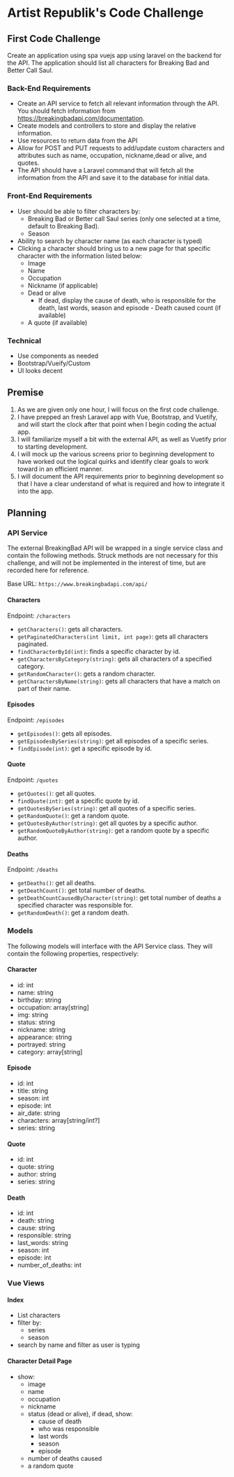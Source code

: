 # Artist Republik's Code Challenge

## First Code Challenge
Create an application using spa vuejs app using laravel on the backend for the
    API. The application should list all characters for Breaking Bad and Better
    Call Saul.

### Back-End Requirements
- Create an API service to fetch all relevant information through the API. You
    should fetch information from https://breakingbadapi.com/documentation​.
- Create models and controllers to store and display the relative information.
- Use resources to return data from the API
- Allow for POST and PUT requests to add/update custom characters and attributes
    such as name, occupation, nickname,dead or alive, and quotes.
- The API should have a Laravel command that will fetch all the information from
    the API and save it to the database for initial data.

### Front-End Requirements
- User should be able to filter characters by:
    - Breaking Bad or Better call Saul series (only one selected at a time,
        default to Breaking Bad).
    - Season
- Ability to search by character name (as each character is typed)
- Clicking a character should bring us to a new page for that specific character
    with the information listed below:
    - Image
    - Name
    - Occupation
    - Nickname (if applicable)
    - Dead or alive
        - If dead, display the cause of death, who is responsible for the death,
            last words, season and episode - Death caused count (if available)
    - A quote (if available)

### Technical
- Use components as needed
- Bootstrap/Vueify/Custom
- UI looks decent

## Premise
1. As we are given only one hour, I will focus on the first code challenge.
2. I have prepped an fresh Laravel app with Vue, Bootstrap, and Vuetify, and
    will start the clock after that point when I begin coding the actual app.
3. I will familiarize myself a bit with the external API, as well as Vuetify
    prior to starting development.
4. I will mock up the various screens prior to beginning development to have
    worked out the logical quirks and identify clear goals to work toward in an
    efficient manner.
5. I will document the API requirements prior to beginning development so that I
    have a clear understand of what is required and how to integrate it into the
    app.

## Planning
### API Service
The external BreakingBad API will be wrapped in a single service class and
    contain the following methods. Struck methods are not necessary for this
    challenge, and will not be implemented in the interest of time, but are
    recorded here for reference.

Base URL: `https://www.breakingbadapi.com/api/`

#### Characters
Endpoint: `/characters`

- `getCharacters()`: gets all characters.
- `getPaginatedCharacters(int limit, int page)`: gets all characters paginated.
- `findCharacterById(int)`: finds a specific character by id.
- `getCharactersByCategory(string)`: gets all characters of a specified
    category.
- `getRandomCharacter()`: gets a random character.
- `getCharactersByName(string)`: gets all characters that have a match on part
    of their name.

#### Episodes
Endpoint: `/episodes`

- `getEpisodes()`: gets all episodes.
- `getEpisodesBySeries(string)`: get all episodes of a specific series.
- `findEpisode(int)`: get a specific episode by id.

#### Quote
Endpoint: `/quotes`

- `getQuotes()`: get all quotes.
- `findQuote(int)`: get a specific quote by id.
- `getQuotesBySeries(string)`: get all quotes of a specific series.
- `getRandomQuote()`: get a random quote.
- `getQuotesByAuthor(string)`: get all quotes by a specific author.
- `getRandomQuoteByAuthor(string)`: get a random quote by a specific author.

#### Deaths
Endpoint: `/deaths`

- `getDeaths()`: get all deaths.
- `getDeathCount()`: get total number of deaths.
- `getDeathCountCausedByCharacter(string)`: get total number of deaths a
    specified character was responsible for.
- `getRandomDeath()`: get a random death.

### Models
The following models will interface with the API Service class. They will
    contain the following properties, respectively:

#### Character
- id: int
- name: string
- birthday: string
- occupation: array[string]
- img: string
- status: string
- nickname: string
- appearance: string
- portrayed: string
- category: array[string]

#### Episode
- id: int
- title: string
- season: int
- episode: int
- air_date: string
- characters: array[string/int?]
- series: string

#### Quote
- id: int
- quote: string
- author: string
- series: string

#### Death
- id: int
- death: string
- cause: string
- responsible: string
- last_words: string
- season: int
- episode: int
- number_of_deaths: int

### Vue Views

#### Index
- List characters
- filter by:
    - series
    - season
- search by name and filter as user is typing

#### Character Detail Page
- show:
    - image
    - name
    - occupation
    - nickname
    - status (dead or alive), if dead, show:
        - cause of death
        - who was responsible
        - last words
        - season
        - episode
    - number of deaths caused
    - a random quote

